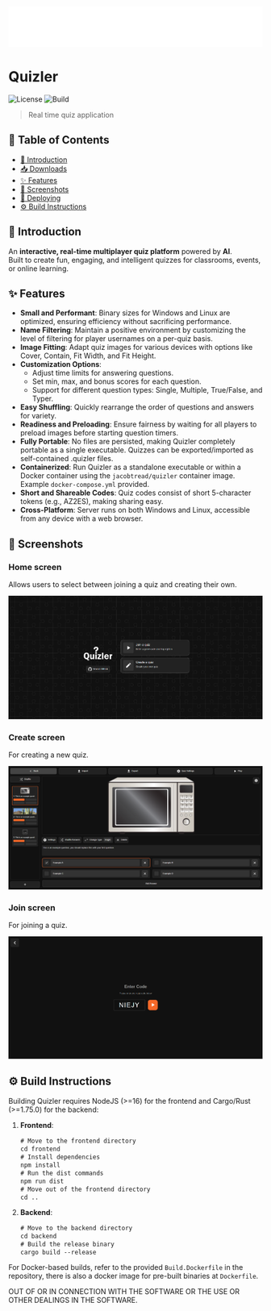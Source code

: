 <img src="assets/logo.svg" width="100%" height="80px">

# Quizler

![License](https://img.shields.io/github/license/jacobtread/Quizler?style=for-the-badge)
![Build](https://img.shields.io/github/actions/workflow/status/jacobtread/Quizler/build.yml?style=for-the-badge)

> Real time quiz application

## 📜 Table of Contents

- [🌟 Introduction](#-introduction)
- [📥 Downloads](#-downloads)
- [✨ Features](#-features)
- [📸 Screenshots](#-screenshots)
- [🛫 Deploying](#-deploying)
- [⚙️ Build Instructions](#-build-instructions)

## 🌟 Introduction 

An **interactive, real-time multiplayer quiz platform** powered by **AI**.  
Built to create fun, engaging, and intelligent quizzes for classrooms, events, or online learning.  


## ✨ Features

- **Small and Performant**: Binary sizes for Windows and Linux are optimized, ensuring efficiency without sacrificing performance.
- **Name Filtering**: Maintain a positive environment by customizing the level of filtering for player usernames on a per-quiz basis.
- **Image Fitting**: Adapt quiz images for various devices with options like Cover, Contain, Fit Width, and Fit Height.
- **Customization Options**:
  - Adjust time limits for answering questions.
  - Set min, max, and bonus scores for each question.
  - Support for different question types: Single, Multiple, True/False, and Typer.
- **Easy Shuffling**: Quickly rearrange the order of questions and answers for variety.
- **Readiness and Preloading**: Ensure fairness by waiting for all players to preload images before starting question timers.
- **Fully Portable**: No files are persisted, making Quizler completely portable as a single executable. Quizzes can be exported/imported as self-contained .quizler files.
- **Containerized**: Run Quizler as a standalone executable or within a Docker container using the `jacobtread/quizler` container image. Example `docker-compose.yml` provided.
- **Short and Shareable Codes**: Quiz codes consist of short 5-character tokens (e.g., AZ2ES), making sharing easy.
- **Cross-Platform**: Server runs on both Windows and Linux, accessible from any device with a web browser.

## 📸 Screenshots

### Home screen

Allows users to select between joining a quiz and creating their own.

![Home Screen](assets/home.png)

### Create screen

For creating a new quiz.

![Create Screen](assets/create.png)

### Join screen

For joining a quiz.

![Join Screen](assets/join.png)


## ⚙️ Build Instructions

Building Quizler requires NodeJS (>=16) for the frontend and Cargo/Rust (>=1.75.0) for the backend:

1. **Frontend**:
    ```shell
    # Move to the frontend directory
    cd frontend
    # Install dependencies 
    npm install
    # Run the dist commands
    npm run dist
    # Move out of the frontend directory
    cd ..
    ```

2. **Backend**:
    ```shell
    # Move to the backend directory
    cd backend
    # Build the release binary
    cargo build --release
    ```

For Docker-based builds, refer to the provided `Build.Dockerfile` in the repository, there is also
a docker image for pre-built binaries at `Dockerfile`.


OUT OF OR IN CONNECTION WITH THE SOFTWARE OR THE USE OR OTHER DEALINGS IN THE
SOFTWARE.
